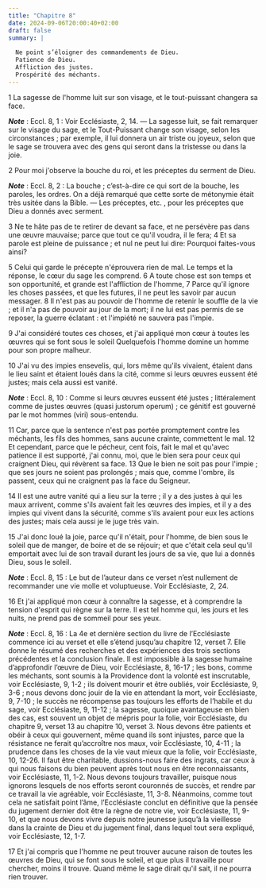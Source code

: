```yaml
---
title: "Chapitre 8"
date: 2024-09-06T20:00:40+02:00
draft: false
summary: |
  
  Ne point s’éloigner des commandements de Dieu.
  Patience de Dieu.
  Affliction des justes.
  Prospérité des méchants.
---
```



1 La sagesse de l'homme luit sur son visage, et le tout-puissant changera sa face.

***Note*** :  Eccl. 8, 1 : Voir Ecclésiaste, 2, 14. ― La sagesse luit, se fait remarquer sur le visage du sage, et le Tout-Puissant change son visage, selon les circonstances ; par exemple, il lui donnera un air triste ou joyeux, selon que le sage se trouvera avec des gens qui seront dans la tristesse ou dans la joie.


2 Pour moi j'observe la bouche du roi, et les préceptes du serment de Dieu.

***Note*** :  Eccl. 8, 2 : La bouche ; c’est-à-dire ce qui sort de la bouche, les paroles, les ordres. On a déjà remarqué que cette sorte de métonymie était très usitée dans la Bible. ― Les préceptes, etc. , pour les préceptes que Dieu a donnés avec serment.

3 Ne te hâte pas de te retirer de devant sa face, et ne persévère pas dans une œuvre mauvaise; parce que tout ce qu'il voudra, il le fera; 4 Et sa parole est pleine de puissance ; et nul ne peut lui dire: Pourquoi faites-vous ainsi?


5 Celui qui garde le précepte n'éprouvera rien de mal. Le temps et la réponse, le cœur du sage les comprend. 6 A toute chose est son temps et son opportunité, et grande est l'affliction de l'homme, 7 Parce qu'il ignore les choses passées, et que les futures, il ne peut les savoir par aucun messager. 8 Il n'est pas au pouvoir de l'homme de retenir le souffle de la vie ; et il n'a pas de pouvoir au jour de la mort; il ne lui est pas permis de se reposer, la guerre éclatant : et l'impiété ne sauvera pas l'impie.


9 J'ai considéré toutes ces choses, et j'ai appliqué mon cœur à toutes les œuvres qui se font sous le soleil Quelquefois l'homme domine un homme pour son propre malheur.


10 J'ai vu des impies ensevelis, qui, lors même qu'ils vivaient, étaient dans le lieu saint et étaient loués dans la cité, comme si leurs œuvres eussent été justes; mais cela aussi est vanité.

***Note*** :  Eccl. 8, 10 : Comme si leurs œuvres eussent été justes ; littéralement comme de justes œuvres (quasi justorum operum) ; ce génitif est gouverné par le mot hommes (viri) sous-entendu.


11 Car, parce que la sentence n'est pas portée promptement contre les méchants, les fils des hommes, sans aucune crainte, commettent le mal. 12 Et cependant, parce que le pécheur, cent fois, fait le mal et qu'avec patience il est supporté, j'ai connu, moi, que le bien sera pour ceux qui craignent Dieu, qui révèrent sa face. 13 Que le bien ne soit pas pour l'impie ; que ses jours ne soient pas prolongés ; mais que, comme l'ombre, ils passent, ceux qui ne craignent pas la face du Seigneur.


14 Il est une autre vanité qui a lieu sur la terre ; il y a des justes à qui les maux arrivent, comme s'ils avaient fait les œuvres des impies, et il y a des impies qui vivent dans la sécurité, comme s'ils avaient pour eux les actions des justes; mais cela aussi je le juge très vain.


15 J'ai donc loué la joie, parce qu'il n'était, pour l'homme, de bien sous le soleil que de manger, de boire et de se réjouir; et que c'était cela seul qu'il emportait avec lui de son travail durant les jours de sa vie, que lui a donnés Dieu, sous le soleil.

***Note*** :  Eccl. 8, 15 : Le but de l’auteur dans ce verset n’est nullement de recommander une vie molle et voluptueuse. Voir Ecclésiaste, 2, 24.


16 Et j'ai appliqué mon cœur à connaître la sagesse, et à comprendre la tension d'esprit qui règne sur la terre. Il est tel homme qui, les jours et les nuits, ne prend pas de sommeil pour ses yeux.

***Note*** :  Eccl. 8, 16 : La 4e et dernière section du livre de l’Ecclésiaste commence ici au verset et elle s’étend jusqu’au chapitre 12, verset 7. Elle donne le résumé des recherches et des expériences des trois sections précédentes et la conclusion finale. Il est impossible à la sagesse humaine d’approfondir l’œuvre de Dieu, voir Ecclésiaste, 8, 16-17 ; les bons, comme les méchants, sont soumis à la Providence dont la volonté est inscrutable, voir Ecclésiaste, 9, 1-2 ; ils doivent mourir et être oubliés, voir Ecclésiaste, 9, 3-6 ; nous devons donc jouir de la vie en attendant la mort, voir Ecclésiaste, 9, 7-10 ; le succès ne récompense pas toujours les efforts de l’habile et du sage, voir Ecclésiaste, 9, 11-12 ; la sagesse, quoique avantageuse en bien des cas, est souvent un objet de mépris pour la folie, voir Ecclésiaste, du chapitre 9, verset 13 au chapitre 10, verset 3. Nous devons être patients et obéir à ceux qui gouvernent, même quand ils sont injustes, parce que la résistance ne ferait qu’accroître nos
maux, voir Ecclésiaste, 10, 4-11 ; la prudence dans les choses de la vie vaut mieux que la folie, voir Ecclésiaste, 10, 12-26. Il faut être charitable, dussions-nous faire des ingrats, car ceux à qui nous faisons du bien peuvent après tout nous en être reconnaissants, voir Ecclésiaste, 11, 1-2. Nous devons toujours travailler, puisque nous ignorons lesquels de nos efforts seront couronnés de succès, et rendre par ce travail la vie agréable, voir Ecclésiaste, 11, 3-8. Néanmoins, comme tout cela ne satisfait point l’âme, l’Ecclésiaste conclut en définitive que la pensée du jugement dernier doit être la règne de notre vie, voir Ecclésiaste, 11, 9-10, et que nous devons vivre depuis notre jeunesse jusqu’à la vieillesse dans la crainte de Dieu et du jugement final, dans lequel tout sera expliqué, voir Ecclésiaste, 12, 1-7.

17 Et j'ai compris que l'homme ne peut trouver aucune raison de toutes les œuvres de Dieu, qui se font sous le soleil, et que plus il travaille pour chercher, moins il trouve. Quand même le sage dirait qu'il sait, il ne pourra rien trouver.


